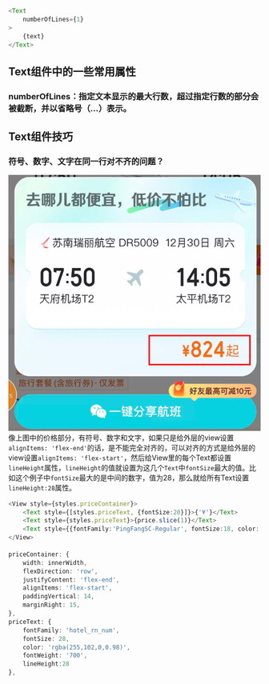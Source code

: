 ```javascript
<Text
    numberOfLines={1}
>
    {text}
</Text>
```
## Text组件中的一些常用属性
### numberOfLines：指定文本显示的最大行数，超过指定行数的部分会被截断，并以省略号（...）表示。

## Text组件技巧
### 符号、数字、文字在同一行对不齐的问题？
![image.png](../../images/30e5ec44636a35c8457132eb8d8b9a88.png)<br />像上图中的价格部分，有符号、数字和文字，如果只是给外层的view设置`alignItems: 'flex-end'`的话，是不能完全对齐的，可以对齐的方式是给外层的view设置`alignItems: 'flex-start'`，然后给View里的每个Text都设置`lineHeight`属性，`lineHeight`的值就设置为这几个`Text`中`fontSize`最大的值。比如这个例子中`fontSize`最大的是中间的数字，值为28，那么就给所有Text设置`lineHeight:28`属性。
```typescript
<View style={styles.priceContainer}>
    <Text style={[styles.priceText, {fontSize:20}]}>{'¥'}</Text>
    <Text style={styles.priceText}>{price.slice(1)}</Text>
    <Text style={{fontFamily:'PingFangSC-Regular', fontSize:18, color:'rgba(255,102,0,0.98)', fontWeight:'400', lineHeight:28}}>{'起'}</Text>
</View>

priceContainer: {
    width: innerWidth,
    flexDirection: 'row',
    justifyContent: 'flex-end',
    alignItems: 'flex-start',
    paddingVertical: 14,
    marginRight: 15,
},
priceText: {
    fontFamily: 'hotel_rn_num',
    fontSize: 28,
    color: 'rgba(255,102,0,0.98)',
    fontWeight: '700',
    lineHeight:28
},
```
